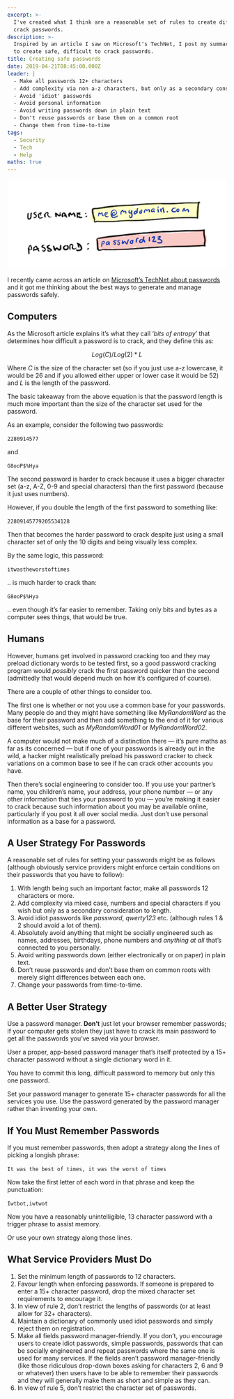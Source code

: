 ```yaml
---
excerpt: >-
  I've created what I think are a reasonable set of rules to create difficult to
  crack passwords.
description: >-
  Inspired by an article I saw on Microsoft's TechNet, I post my summary of how
  to create safe, difficult to crack passwords.
title: Creating safe passwords
date: 2019-04-21T08:45:00.000Z
leader: |
  - Make all passwords 12+ characters
  - Add complexity via non a-z characters, but only as a secondary consideration to length
  - Avoid 'idiot' passwords
  - Avoid personal information
  - Avoid writing passwords down in plain text
  - Don't reuse passwords or base them on a common root
  - Change them from time-to-time
tags:
  - Security
  - Tech
  - Help
maths: true
---
```

![A password entry screen drawn badly by me.](/assets/images/posts/2019/04/2019-04-21-creating-safe-passwords.png "class=s33 right|@itemprop=image")

I recently came across an article on [Microsoft’s TechNet about passwords](https://blogs.technet.microsoft.com/msftcam/2015/05/19/password-complexity-versus-password-entropy/) and it got me thinking about the best ways to generate and manage passwords safely. 

## Computers

As the Microsoft article explains it’s what they call ‘_bits of entropy_’ that determines how difficult a password is to crack, and they define this as:

$$Log(C)/Log(2) * L$$

Where _C_ is the size of the character set (so if you just use a-z lowercase, it would be 26 and if you allowed either upper or lower case it would be 52) and _L_ is the length of the password.

The basic takeaway from the above equation is that the password length is much more important than the size of the character set used for the password.

As an example, consider the following two passwords:

`2280914577`

and

`G8ooP$%Hya`

The second password is harder to crack because it uses a bigger character set (a-z, A-Z, 0-9 and special characters) than the first password (because it just uses numbers).

However, if you double the length of the first password to something like:

`22809145779205534128`

Then that becomes the harder password to crack despite just using a small character set of only the 10 digits and being visually less complex.

By the same logic, this password:

`itwastheworstoftimes`

.. is much harder to crack than:

`G8ooP$%Hya`

.. even though it’s far easier to remember. Taking only bits and bytes as a computer sees things, that would be true.

## Humans

However, humans get involved in password cracking too and they may preload dictionary words to be tested first, so a good password cracking program would _possibly_ crack the first password quicker than the second (admittedly that would depend much on how it’s configured of course). 

There are a couple of other things to consider too.

The first one is whether or not you use a common base for your passwords. Many people do and they might have something like _MyRandomWord_ as the base for their password and then add something to the end of it for various different websites, such as _MyRandomWord01_ or _MyRandomWord02_.

A computer would not make much of a distinction there — it’s pure maths as far as its concerned — but if one of your passwords is already out in the wild, a hacker might realistically preload his password cracker to check variations on a common base to see if he can crack other accounts you have.

Then there’s social engineering to consider too. If you use your partner’s name, you children’s name, your address, your phone number — or any other information that ties your password to you — you’re making it easier to crack because such information about you may be available online, particularly if you post it all over social media. Just don’t use personal information as a base for a password.

## A User Strategy For Passwords

A reasonable set of rules for setting your passwords might be as follows (although obviously service providers might enforce certain conditions on their passwords that you have to follow): 

1. With length being such an important factor, make all passwords 12 characters or more.
2. Add complexity via mixed case, numbers and special characters if you wish but only as a secondary consideration to length.
3. Avoid idiot passwords like _password_, _qwerty123_ etc. (although rules 1 & 2 should avoid a lot of them).
4. Absolutely avoid anything that might be socially engineered such as names, addresses, birthdays, phone numbers and _anything at all_ that’s connected to you personally.
5. Avoid writing passwords down (either electronically or on paper) in plain text.
6. Don’t reuse passwords and don’t base them on common roots with merely slight differences between each one. 
7. Change your passwords from time-to-time.

## A Better User Strategy

Use a password manager. **Don’t** just let your browser remember passwords; if your computer gets stolen they just have to crack its main password to get all the passwords you’ve saved via your browser.

User a proper, app-based password manager that’s itself protected by a 15+ character password without a single dictionary word in it.

You have to commit this long, difficult password to memory but only this one password.

Set your password manager to generate 15+ character passwords for all the services you use. Use the password generated by the password manager rather than inventing your own.

## If You Must Remember Passwords

If you must remember passwords, then adopt a strategy along the lines of picking a longish phrase:

`It was the best of times, it was the worst of times`

Now take the first letter of each word in that phrase and keep the punctuation:

`Iwtbot,iwtwot`

Now you have a reasonably unintelligible, 13 character password with a trigger phrase to assist memory.

Or use your own strategy along those lines. 

## What Service Providers Must Do

1. Set the minimum length of passwords to 12 characters.
2. Favour length when enforcing passwords. If someone is prepared to enter a 15+ character password, drop the mixed character set requirements to encourage it.
3. In view of rule 2, don’t restrict the lengths of passwords (or at least allow for 32+ characters).
4. Maintain a dictionary of commonly used idiot passwords and simply reject them on registration.
5. Make all fields password manager-friendly. If you don’t, you encourage users to create idiot passwords, simple passwords, passwords that can be socially engineered and repeat passwords where the same one is used for many services. If the fields aren’t password manager-friendly (like those ridiculous drop-down boxes asking for characters 2, 6 and 9 or whatever) then users have to be able to remember their passwords and they will generally make them as short and simple as they can. 
6. In view of rule 5, don’t restrict the character set of passwords. 


